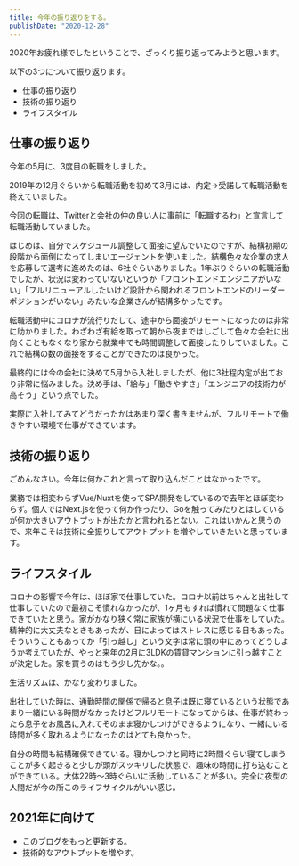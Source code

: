 ```yaml
---
title: 今年の振り返りをする。
publishDate: "2020-12-28"
---
```


2020年お疲れ様でしたということで、ざっくり振り返ってみようと思います。

以下の3つについて振り返ります。

- 仕事の振り返り
- 技術の振り返り
- ライフスタイル

## 仕事の振り返り

今年の5月に、3度目の転職をしました。

2019年の12月ぐらいから転職活動を初めて3月には、内定→受諾して転職活動を終えていました。

今回の転職は、Twitterと会社の仲の良い人に事前に「転職するわ」と宣言して転職活動していました。

はじめは、自分でスケジュール調整して面接に望んでいたのですが、結構初期の段階から面倒になってしまいエージェントを使いました。結構色々な企業の求人を応募して選考に進めたのは、6社ぐらいありました。1年ぶりぐらいの転職活動でしたが、状況は変わっていないというか「フロントエンドエンジニアがいない」「フルリニューアルしたいけど設計から関われるフロントエンドのリーダーポジションがいない」みたいな企業さんが結構多かったです。

転職活動中にコロナが流行りだして、途中から面接がリモートになったのは非常に助かりました。わざわざ有給を取って朝から夜まではしごして色々な会社に出向くこともなくなり家から就業中でも時間調整して面接したりしていました。これで結構の数の面接をすることができたのは良かった。

最終的には今の会社に決めて5月から入社しましたが、他に3社程内定が出ており非常に悩みました。決め手は、「給与」「働きやすさ」「エンジニアの技術力が高そう」という点でした。

実際に入社してみてどうだったかはあまり深く書きませんが、フルリモートで働きやすい環境で仕事ができています。

## 技術の振り返り

ごめんなさい。今年は何かこれと言って取り込んだことはなかったです。

業務では相変わらずVue/Nuxtを使ってSPA開発をしているので去年とほぼ変わらず。個人ではNext.jsを使って何か作ったり、Goを触ってみたりとはしているが何か大きいアウトプットが出たかと言われるとない。これはいかんと思うので、来年こそは技術に全振りしてアウトプットを増やしていきたいと思っています。

## ライフスタイル

コロナの影響で今年は、ほぼ家で仕事していた。コロナ以前はちゃんと出社して仕事していたので最初こそ慣れなかったが、1ヶ月もすれば慣れて問題なく仕事できていたと思う。家がかなり狭く常に家族が横にいる状況で仕事をしていた。精神的に大丈夫なときもあったが、日によってはストレスに感じる日もあった。そういうこともあってか「引っ越し」という文字は常に頭の中にあってどうしようか考えていたが、やっと来年の2月に3LDKの賃貸マンションに引っ越すことが決定した。家を買うのはもう少し先かな。。

生活リズムは、かなり変わりました。

出社していた時は、通勤時間の関係で帰ると息子は既に寝ているという状態であまり一緒にいる時間がなかったけどフルリモートになってからは、仕事が終わったら息子をお風呂に入れてそのまま寝かしつけができるようになり、一緒にいる時間が多く取れるようになったのはとても良かった。

自分の時間も結構確保できている。寝かしつけと同時に2時間ぐらい寝てしまうことが多く起きると少しが頭がスッキリした状態で、趣味の時間に打ち込むことができている。大体22時〜3時ぐらいに活動していることが多い。完全に夜型の人間だが今の所このライフサイクルがいい感じ。

## 2021年に向けて

- このブログをもっと更新する。
- 技術的なアウトプットを増やす。


